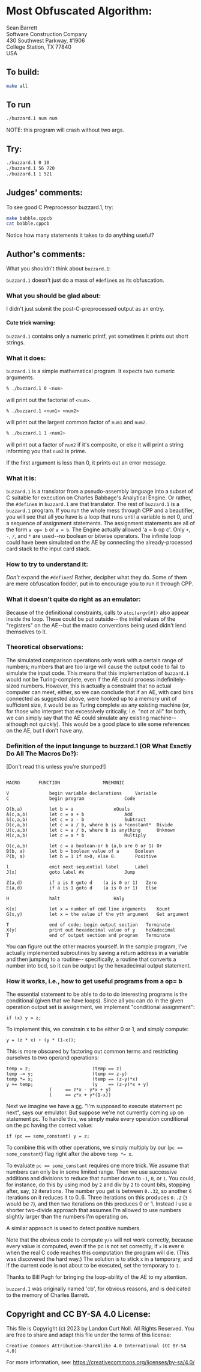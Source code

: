 # Most Obfuscated Algorithm:

Sean Barrett  
Software Construction Company  
430 Southwest Parkway, #1906  
College Station, TX 77840  
USA  


## To build:

```sh
make all
```

## To run

```sh
./buzzard.1 num num

```

NOTE: this program will crash without two args.

## Try:

```sh
./buzzard.1 0 10
./buzzard.1 56 720
./buzzard.1 1 521
```

## Judges' comments:

To see good C Preprocessor buzzard.1, try:

```sh
make babble.cppcb
cat babble.cppcb
```

Notice how many statements it takes to do anything useful?

## Author's comments:

What you shouldn't think about `buzzard.1`:

`buzzard.1` doesn't just do a mass of `#define`s as its obfuscation.


### What you should be glad about:

I didn't just submit the post-C-preprocessed output as an entry.

#### Cute trick warning:

`buzzard.1` contains only a numeric printf, yet sometimes it prints out
short strings.


### What it does:

`buzzard.1` is a simple mathematical program. It expects two numeric
arguments.

```sh
% ./buzzard.1 0 <num>
```

will print out the factorial of `<num>`.

```
% ./buzzard.1 <num1> <num2>
```

will print out the largest common factor of `num1` and `num2`.

```sh
% ./buzzard.1 1 <num2>
```

will print out a factor of `num2` if it's composite, or else
it will print a string informing you that `num2` is prime.

If the first argument is less than 0, it prints out an
error message.


### What it is:

`buzzard.1` is a translator from a pseudo-assembly language into a subset of C
suitable for execution on Charles Babbage's Analytical Engine.  Or rather, the
`#define`s in `buzzard.1` are that translator.  The rest of `buzzard.1` is a
`buzzard.1` program.  If you run the whole mess through CPP and a beautifier, you
will see that all you have is a loop that runs until a variable is not 0, and a
sequence of assignment statements.  The assignment statements are all of the
form `a op= b` or `a = b`.  The Engine actually allowed 'a = b op c'.  Only `+`,
`-`, `/`, and `*` are used--no boolean or bitwise operators.  The infinite loop
could have been simulated on the AE by connecting the already-processed card
stack to the input card stack.


### How to try to understand it:

*Don't* expand the `#define`s!  Rather, decipher what they do.
Some of them are mere obfuscation fodder, put in to encourage
you to run it through CPP.


### What it doesn't quite do right as an emulator:

Because of the definitional constraints, calls to `atoi(argv[#])` also appear
inside the loop.  These could be put outside-- the initial values of the
"registers" on the AE--but the macro conventions being used didn't lend
themselves to it.


### Theoretical observations:

The simulated comparison operations only work with a certain range of numbers;
numbers that are too large will cause the output code to fail to simulate the
input code.  This means that this implementation of `buzzard.1` would not be
Turing-complete, even if the AE could process indefinitely-sized numbers.
However, this is actually a constraint that no actual computer can meet, either,
so we can conclude that if an AE, with card bins connected as suggested above,
were hooked up to a memory unit of sufficient size, it would be as Turing
complete as any existing machine (or, for those who interpret that excessively
critically, i.e. "not at all" for both, we can simply say that the AE could
simulate any existing machine--although not quickly).  This would be a good
place to site some references on the AE, but I don't have any.


### Definition of the input language to buzzard.1 (OR What Exactly Do All The Macros Do?):

[Don't read this unless you're stumped!]

```

MACRO		FUNCTION				MNEMONIC

V               begin variable declarations		Variable
C               begin program				Code

Q(b,a)          let b = a				eQuals
A(c,a,b)        let c = a + b				Add
S(c,a,b)        let c = a - b				Subtract
D(c,a,b)        let c = a / b, where b is a *constant*  Divide
U(c,a,b)        let c = a / b, where b is anything      Unknown
M(c,a,b)        let c = a * b				Multiply

O(c,a,b)        let c = a boolean-or b (a,b are 0 or 1) Or
B(b, a)         let b = boolean value of a		Boolean
P(b, a)         let b = 1 if a>0, else 0.		Positive

l               emit next sequential label		Label
J(x)            goto label #x				Jump

Z(a,d)          if a is 0 goto d    (a is 0 or 1)	Zero
E(a,d)          if a is 1 goto d    (a is 0 or 1)	Else

H               halt					Haly

K(x)            let x = number of cmd line arguments	Kount
G(x,y)          let x = the value if the yth argument   Get argument

T               end of code; begin output section	Terminate
X(y)            print out hexadecimal value of y	heXadecimal
T               end of output section and program	Terminate
```

You can figure out the other macros yourself.  In the sample program, I've
actually implemented subroutines by saving a return address in a variable and
then jumping to a routine-- specifically, a routine that converts a number into
bcd, so it can be output by the hexadecimal output statement.


### How it works, i.e., how to get useful programs from a op= b

The essential statement to be able to do to do interesting
programs is the conditional (given that we have loops).
Since all you can do in the given operation output set is
assignment, we implement "conditional assignment":

```
if (x) y = z;
```

To implement this, we constrain x to be either 0 or 1, and
simply compute:

```
y = (z * x) + (y * (1-x));
```

This is more obscured by factoring out common terms and restricting
ourselves to two operand operations:

```
temp = z;                       (temp == z)
temp -= y;                      (temp == z-y)
temp *= x;                      (temp == (z-y)*x)
y += temp;                      (y    == (z-y)*x + y)
				(     == z*x - y*x + y)
				(     == z*x + y*(1-x))
```

Next we imagine we have a [pc](https://en.wikipedia.org/wiki/Program_counter).
"I'm supposed to execute statement pc next", says our emulator.  But suppose
we're not currently coming up on statement pc.  To handle this, we simply make
every operation conditional on the pc having the correct value:

```
if (pc == some_constant) y = z;
```

To combine this with other operations, we simply multiply by our
(`pc == some_constant`) flag right after the above `temp *= x`.

To evaluate `pc == some_constant` requires one more trick.  We assume that
numbers can only be in some limited range.  Then we use successive additions and
divisions to reduce that number down to `-1`, `0`, or `1`.  You could, for
instance, do this by using mod by `2` and div by `2` to count bits, stopping
after, say, `32` iterations.  The number you get is between `0..32`, so another
`6` iterations on it reduces it to 0..6.  Three iterations on this produces
`0..2` (`3` would be `7`), and then two iterations on this produces 0 or 1.
Instead I use a shorter two-divide approach that assumes I'm allowed to use
numbers slightly larger than the numbers I'm operating on.

A similar approach is used to detect positive numbers.

Note that the obvious code to compute `y/x` will not work correctly,
because every value is computed, even if the pc is not set correctly;
if `x` is ever `0` when the real C code reaches this computation the
program will die.  (This was discovered the hard way.)  The solution
is to stick `x` in a temporary, and if the current code is not about
to be executed, set the temporary to `1`.

Thanks to Bill Pugh for bringing the loop-ability of the AE to
my attention.

`buzzard.1` was originally named 'cb', for obvious reasons, and is
dedicated to the memory of Charles Barrett.

## Copyright and CC BY-SA 4.0 License:

This file is Copyright (c) 2023 by Landon Curt Noll.  All Rights Reserved.
You are free to share and adapt this file under the terms of this license:

    Creative Commons Attribution-ShareAlike 4.0 International (CC BY-SA 4.0)

For more information, see: https://creativecommons.org/licenses/by-sa/4.0/

